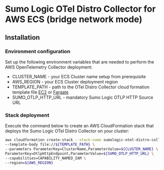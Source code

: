 # Sumo Logic OTel Distro Collector for AWS ECS (bridge network mode)

## Installation
### Environment configuration
Set up the following environment variables that are needed to perform the AWS OpenTelemetry Collector deployment:
* CLUSTER_NAME - your ECS Cluster name setup from prerequisite
* AWS_REGION - your ECS Cluster deployment region
* TEMPLATE_PATH - path to the OTel Distro Collector cloud formation template file [EC2](./otel-distro-collector-bridge-ec2.yaml) or [Fargate](otel-distro-collector-bridge-fargate.yaml)
* SUMO_OTLP_HTTP_URL - mandatory Sumo Logic OTLP HTTP Source URL

### Stack deployment
Execute the command below to create an AWS CloudFormation stack that deploys the Sumo Logic OTel Distro Collector on your cluster:
```bash
aws cloudformation create-stack --stack-name sumologic-otel-distro-collector-ec2 \
--template-body file://${TEMPLATE_PATH} \
--parameters ParameterKey=ClusterName,ParameterValue=${CLUSTER_NAME} \
ParameterKey=OtlpHttpEndpoint,ParameterValue=${SUMO_OTLP_HTTP_URL} \
--capabilities=CAPABILITY_NAMED_IAM \
--region=${AWS_REGION}
```
